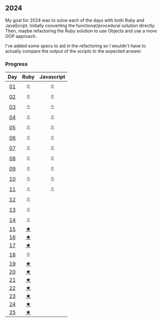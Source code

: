 ## 2024

My goal for 2024 was to solve each of the days with both Ruby and JavaScript. Initially converting the functional/procedural solution directly. Then, maybe refactoring the Ruby solution to use Objects and use a more OOP approach.

I've added some specs to aid in the refactoring so I wouldn't have to actually compare the output of the scripts to the expected answer.

### Progress

|                                  Day                                  |                                       Ruby                                       |                                    Javascript                                    |
| :-------------------------------------------------------------------: | :------------------------------------------------------------------------------: | :------------------------------------------------------------------------------: |
| [01](https://github.com/tannermares/advent-of-code/tree/main/2024/01) | [⭐️](https://github.com/tannermares/advent-of-code/tree/main/2024/01/answer.rb) | [⭐️](https://github.com/tannermares/advent-of-code/tree/main/2024/01/answer.js) |
| [02](https://github.com/tannermares/advent-of-code/tree/main/2024/02) | [⭐️](https://github.com/tannermares/advent-of-code/tree/main/2024/02/answer.rb) | [⭐️](https://github.com/tannermares/advent-of-code/tree/main/2024/02/answer.js) |
| [03](https://github.com/tannermares/advent-of-code/tree/main/2024/03) | [⭐️](https://github.com/tannermares/advent-of-code/tree/main/2024/03/answer.rb) | [⭐️](https://github.com/tannermares/advent-of-code/tree/main/2024/03/answer.js) |
| [04](https://github.com/tannermares/advent-of-code/tree/main/2024/04) | [⭐️](https://github.com/tannermares/advent-of-code/tree/main/2024/04/answer.rb) | [⭐️](https://github.com/tannermares/advent-of-code/tree/main/2024/04/answer.js) |
| [05](https://github.com/tannermares/advent-of-code/tree/main/2024/05) | [⭐️](https://github.com/tannermares/advent-of-code/tree/main/2024/05/answer.rb) | [⭐️](https://github.com/tannermares/advent-of-code/tree/main/2024/05/answer.js) |
| [06](https://github.com/tannermares/advent-of-code/tree/main/2024/06) | [⭐️](https://github.com/tannermares/advent-of-code/tree/main/2024/06/answer.rb) | [⭐️](https://github.com/tannermares/advent-of-code/tree/main/2024/06/answer.js) |
| [07](https://github.com/tannermares/advent-of-code/tree/main/2024/07) | [⭐️](https://github.com/tannermares/advent-of-code/tree/main/2024/07/answer.rb) | [⭐️](https://github.com/tannermares/advent-of-code/tree/main/2024/07/answer.js) |
| [08](https://github.com/tannermares/advent-of-code/tree/main/2024/08) | [⭐️](https://github.com/tannermares/advent-of-code/tree/main/2024/08/answer.rb) | [⭐️](https://github.com/tannermares/advent-of-code/tree/main/2024/08/answer.js) |
| [09](https://github.com/tannermares/advent-of-code/tree/main/2024/09) | [⭐️](https://github.com/tannermares/advent-of-code/tree/main/2024/09/answer.rb) | [⭐️](https://github.com/tannermares/advent-of-code/tree/main/2024/09/answer.js) |
| [10](https://github.com/tannermares/advent-of-code/tree/main/2024/10) | [⭐️](https://github.com/tannermares/advent-of-code/tree/main/2024/10/answer.rb) | [⭐️](https://github.com/tannermares/advent-of-code/tree/main/2024/10/answer.js) |
| [11](https://github.com/tannermares/advent-of-code/tree/main/2024/11) | [⭐️](https://github.com/tannermares/advent-of-code/tree/main/2024/11/answer.rb) | [⭐️](https://github.com/tannermares/advent-of-code/tree/main/2024/11/answer.js) |
| [12](https://github.com/tannermares/advent-of-code/tree/main/2024/12) | [⭐️](https://github.com/tannermares/advent-of-code/tree/main/2024/12/answer.rb) |  [](https://github.com/tannermares/advent-of-code/tree/main/2024/12/answer.js)   |
| [13](https://github.com/tannermares/advent-of-code/tree/main/2024/13) | [⭐️](https://github.com/tannermares/advent-of-code/tree/main/2024/13/answer.rb) |  [](https://github.com/tannermares/advent-of-code/tree/main/2024/13/answer.js)   |
| [14](https://github.com/tannermares/advent-of-code/tree/main/2024/14) | [⭐️](https://github.com/tannermares/advent-of-code/tree/main/2024/14/answer.rb) |  [](https://github.com/tannermares/advent-of-code/tree/main/2024/14/answer.js)   |
| [15](https://github.com/tannermares/advent-of-code/tree/main/2024/15) |  [★](https://github.com/tannermares/advent-of-code/tree/main/2024/15/answer.rb)  |  [](https://github.com/tannermares/advent-of-code/tree/main/2024/15/answer.js)   |
| [16](https://github.com/tannermares/advent-of-code/tree/main/2024/16) |  [★](https://github.com/tannermares/advent-of-code/tree/main/2024/16/answer.rb)  |  [](https://github.com/tannermares/advent-of-code/tree/main/2024/16/answer.js)   |
| [17](https://github.com/tannermares/advent-of-code/tree/main/2024/17) |  [★](https://github.com/tannermares/advent-of-code/tree/main/2024/17/answer.rb)  |  [](https://github.com/tannermares/advent-of-code/tree/main/2024/17/answer.js)   |
| [18](https://github.com/tannermares/advent-of-code/tree/main/2024/18) | [⭐️](https://github.com/tannermares/advent-of-code/tree/main/2024/18/answer.rb) |  [](https://github.com/tannermares/advent-of-code/tree/main/2024/18/answer.js)   |
| [19](https://github.com/tannermares/advent-of-code/tree/main/2024/19) |  [★](https://github.com/tannermares/advent-of-code/tree/main/2024/19/answer.rb)  |  [](https://github.com/tannermares/advent-of-code/tree/main/2024/19/answer.js)   |
| [20](https://github.com/tannermares/advent-of-code/tree/main/2024/20) |  [★](https://github.com/tannermares/advent-of-code/tree/main/2024/20/answer.rb)  |  [](https://github.com/tannermares/advent-of-code/tree/main/2024/20/answer.js)   |
| [21](https://github.com/tannermares/advent-of-code/tree/main/2024/21) |  [★](https://github.com/tannermares/advent-of-code/tree/main/2024/21/answer.rb)  |  [](https://github.com/tannermares/advent-of-code/tree/main/2024/21/answer.js)   |
| [22](https://github.com/tannermares/advent-of-code/tree/main/2024/22) |  [★](https://github.com/tannermares/advent-of-code/tree/main/2024/22/answer.rb)  |  [](https://github.com/tannermares/advent-of-code/tree/main/2024/22/answer.js)   |
| [23](https://github.com/tannermares/advent-of-code/tree/main/2024/23) |  [★](https://github.com/tannermares/advent-of-code/tree/main/2024/23/answer.rb)  |  [](https://github.com/tannermares/advent-of-code/tree/main/2024/23/answer.js)   |
| [24](https://github.com/tannermares/advent-of-code/tree/main/2024/24) |  [★](https://github.com/tannermares/advent-of-code/tree/main/2024/24/answer.rb)  |  [](https://github.com/tannermares/advent-of-code/tree/main/2024/24/answer.js)   |
| [25](https://github.com/tannermares/advent-of-code/tree/main/2025/25) |  [★](https://github.com/tannermares/advent-of-code/tree/main/2025/24/answer.rb)  |  [](https://github.com/tannermares/advent-of-code/tree/main/2024/24/answer.js)   |
